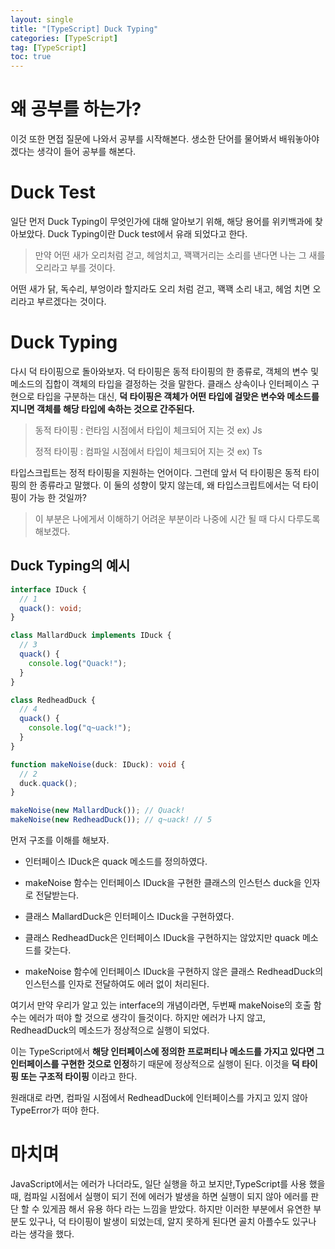 ```yaml
---
layout: single
title: "[TypeScript] Duck Typing"
categories: [TypeScript]
tag: [TypeScript]
toc: true
---
```


# 왜 공부를 하는가?

이것 또한 면접 질문에 나와서 공부를 시작해본다. 생소한 단어를 물어봐서 배워놓아야 겠다는 생각이 들어 공부를 해본다.

# Duck Test

일단 먼저 Duck Typing이 무엇인가에 대해 알아보기 위해, 해당 용어를 위키백과에 찾아보았다. Duck Typing이란 Duck test에서 유래 되었다고 한다.

> 만약 어떤 새가 오리처럼 걷고, 헤엄치고, 꽥꽥거리는 소리를 낸다면 나는 그 새를 오리라고 부를 것이다.

어떤 새가 닭, 독수리, 부엉이라 할지라도 오리 처럼 걷고, 꽥꽥 소리 내고, 헤엄 치면 오리라고 부르겠다는 것이다.

# Duck Typing

다시 덕 타이핑으로 돌아와보자. 덕 타이핑은 동적 타이핑의 한 종류로, 객체의 변수 및 메소드의 집합이 객체의 타입을 결정하는 것을 말한다. 클래스 상속이나 인터페이스 구현으로 타입을 구분하는 대신, **덕 타이핑은 객체가 어떤 타입에 걸맞은 변수와 메소드를 지니면 객체를 해당 타입에 속하는 것으로 간주된다.**

> 동적 타이핑 : 런타임 시점에서 타입이 체크되어 지는 것 ex) Js
>
> 정적 타이핑 : 컴파일 시점에서 타입이 체크되어 지는 것 ex) Ts

타입스크립트는 정적 타이핑을 지원하는 언어이다. 그런데 앞서 덕 타이핑은 동적 타이핑의 한 종류라고 말했다. 이 둘의 성향이 맞지 않는데, 왜 타입스크립트에서는 덕 타이핑이 가능 한 것일까?

> 이 부분은 나에게서 이해하기 어려운 부분이라 나중에 시간 될 때 다시 다루도록 해보겠다.

## Duck Typing의 예시

```ts
interface IDuck {
  // 1
  quack(): void;
}

class MallardDuck implements IDuck {
  // 3
  quack() {
    console.log("Quack!");
  }
}

class RedheadDuck {
  // 4
  quack() {
    console.log("q~uack!");
  }
}

function makeNoise(duck: IDuck): void {
  // 2
  duck.quack();
}

makeNoise(new MallardDuck()); // Quack!
makeNoise(new RedheadDuck()); // q~uack! // 5
```

먼저 구조를 이해를 해보자.

- 인터페이스 IDuck은 quack 메소드를 정의하였다.

- makeNoise 함수는 인터페이스 IDuck을 구현한 클래스의 인스턴스 duck을 인자로 전달받는다.

- 클래스 MallardDuck은 인터페이스 IDuck을 구현하였다.

- 클래스 RedheadDuck은 인터페이스 IDuck을 구현하지는 않았지만 quack 메소드를 갖는다.

- makeNoise 함수에 인터페이스 IDuck을 구현하지 않은 클래스 RedheadDuck의 인스턴스를 인자로 전달하여도 에러 없이 처리된다.

여기서 만약 우리가 알고 있는 interface의 개념이라면, 두번째 makeNoise의 호출 함수는 에러가 떠야 할 것으로 생각이 들것이다. 하지만 에러가 나지 않고, RedheadDuck의 메소드가 정상적으로 실행이 되었다.

이는 TypeScript에서 **해당 인터페이스에 정의한 프로퍼티나 메소드를 가지고 있다면 그 인터페이스를 구현한 것으로 인정**하기 때문에 정상적으로 실행이 된다. 이것을 **덕 타이핑 또는 구조적 타이핑** 이라고 한다.

원래대로 라면, 컴파일 시점에서 RedheadDuck에 인터페이스를 가지고 있지 않아 TypeError가 떠야 한다.

# 마치며

JavaScript에서는 에러가 나더라도, 일단 실행을 하고 보지만,TypeScript를 사용 했을 때, 컴파일 시점에서 실행이 되기 전에 에러가 발생을 하면 실행이 되지 않아 에러를 판단 할 수 있게끔 해서 유용 하다 라는 느낌을 받았다. 하지만 이러한 부분에서 유연한 부분도 있구나, 덕 타이핑이 발생이 되었는데, 알지 못하게 된다면 골치 아플수도 있구나 라는 생각을 했다.
